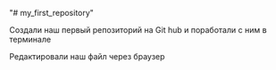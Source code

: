 "# my_first_repository" 

Создали наш первый репозиторий на Git hub и поработали с ним в терминале

Редактировали наш файл через браузер
